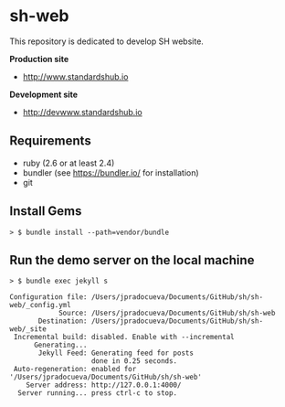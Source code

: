 # sh-web
This repository is dedicated to develop SH website.

**Production site**
* http://www.standardshub.io

**Development site**
* http://devwww.standardshub.io

## Requirements
* ruby (2.6 or at least 2.4)
* bundler (see https://bundler.io/ for installation)
* git

## Install Gems

```console
> $ bundle install --path=vendor/bundle
```

## Run the demo server on the local machine

```console
> $ bundle exec jekyll s

Configuration file: /Users/jpradocueva/Documents/GitHub/sh/sh-web/_config.yml
            Source: /Users/jpradocueva/Documents/GitHub/sh/sh-web
       Destination: /Users/jpradocueva/Documents/GitHub/sh/sh-web/_site
 Incremental build: disabled. Enable with --incremental
      Generating... 
       Jekyll Feed: Generating feed for posts
                    done in 0.25 seconds.
 Auto-regeneration: enabled for '/Users/jpradocueva/Documents/GitHub/sh/sh-web'
    Server address: http://127.0.0.1:4000/
  Server running... press ctrl-c to stop.
```
